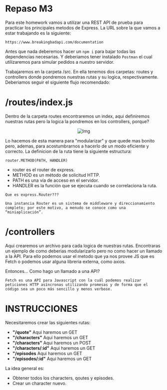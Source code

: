 # Repaso M3

Para este homework vamos a utilizar una REST API de prueba para practicar los principales metodos de Express. La URL sobre la que vamos a estar trabajando es la siguiente:

`https://www.breakingbadapi.com/documentation`

Antes que nada deberemos hacer un `npm i` para bajar todas las dependencias necesarias.
Y deberiamos tener instalado `Postman` el cual utilizaremos para simular pedidos a nuestro servidor.

Trabajaremos en la carpeta /src. En ella tenemos dos carpetas: routes y controllers donde pondremos nuestras rutas y su logica, respectivamente. Deberiamos seguir el siguiente flujo recomendado:

# /routes/index.js

Dentro de la carpeta routes encontraremos un index, aqui definiremos nuestras rutas pero la logica la pondremos en los controllers, porque?

<p align="center">
  <img src="./img/porque.jpg" alt="Img" />
</p>

Lo hacemos de esta manera para "modularizar" y que quede mas bonito pero, ademas, para acostumbrarnos a hacerlo de un modo eficiente y correcto.
La definicion de la ruta tiene la siguiente estructura:

`router.METHOD(PATH, HANDLER)`

- router es el router de express.
- METHOD es un método de solicitud HTTP.
- PATH es una vía de acceso en el servidor.
- HANDLER es la función que se ejecuta cuando se correlaciona la ruta.

```
Que es express.Router???

Una instancia Router es un sistema de middleware y direccionamiento completo; por este motivo, a menudo se conoce como una “miniaplicación”.

```

# /controllers

Aqui crearemos un archivo para cada logica de nuestras rutas. Encontraras un ejemplo de como deberias modularizarlo pero no como hacer un llamado a la API.
Para ello podemos usar el metodo que ya nos provee JS que es Fetch o podemos usar alguna libreria externa, como axios.

Entonces... Como hago un llamado a una API?

```
Fetch es una API para Javascript con la cuál podemos realizar peticiones HTTP asíncronas utilizando promesas y de forma que el código sea un poco más sencillo y menos verbose.
```

# INSTRUCCIONES

Necesitaremos crear las siguientes rutas:

- **"/quote"** Aqui haremos un GET
- **"/characters"** Aqui haremos un GET
- **"/characters"** Aqui haremos un POST
- **"/characters/:id"** Aqui haremos un GET
- **"/episodes** Aqui haremos un GET
- **"/episodes/:id"** Aqui haremos un GET

La idea general es:

- Obtener todos los characters, qoutes y episodes.
- Crear un character nuevo.
